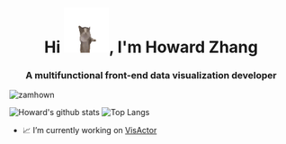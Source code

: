 <h1 align="center">Hi <img src="https://github.com/zamhown/zamhown/blob/main/happy_cat.gif" alt="cat" style="height:80px;"/>, I'm Howard Zhang</h1>
<h3 align="center">A multifunctional front-end data visualization developer</h3>

<p align="left"><img src="https://github-profile-trophy.vercel.app/?username=zamhown&no-bg=true&no-frame=true" alt="zamhown" /></p>

![Howard's github stats](https://github-readme-stats.vercel.app/api?username=zamhown&include_all_commits=true&count_private=true&line_height=20&bg_color=30,e96443,904e95&title_color=fff&text_color=fff)
![Top Langs](https://github-readme-stats.vercel.app/api/top-langs/?username=zamhown&layout=compact&hide=css,html,vue,plpgsql)

- 📈 I’m currently working on [VisActor](https://github.com/VisActor)
